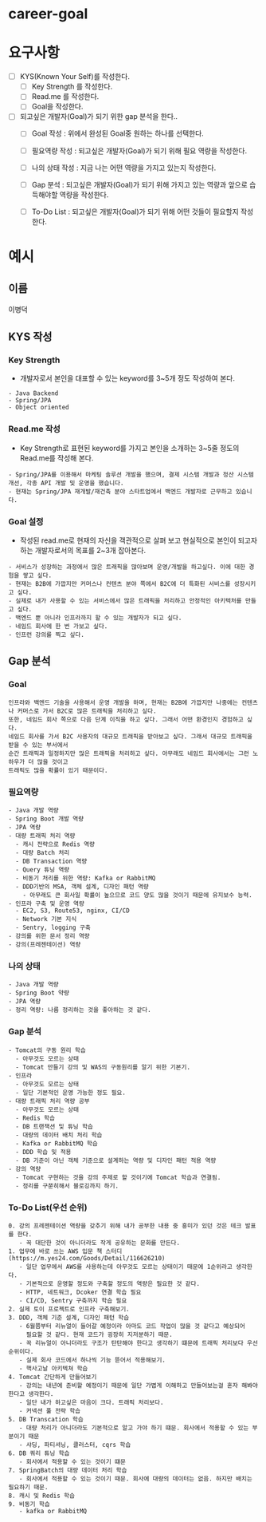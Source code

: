 # career-goal

# 요구사항
- [ ] KYS(Known Your Self)를 작성한다.
    - [ ] Key Strength 를 작성한다.
    - [ ] Read.me 를 작성한다.
    - [ ] Goal을 작성한다.
- [ ] 되고싶은 개발자(Goal)가 되기 위한 gap 분석을 한다..
    - [ ] Goal 작성 : 위에서 완성된 Goal중 원하는 하나를 선택한다.
    - [ ] 필요역량 작성 : 되고싶은 개발자(Goal)가 되기 위해 필요 역량을 작성한다.
    - [ ] 나의 상태 작성 : 지금 나는 어떤 역량을 가지고 있는지 작성한다.
    - [ ] Gap 분석 : 되고싶은 개발자(Goal)가 되기 위해 가지고 있는 역량과 앞으로 습득해야할 역량을 작성한다.
    - [ ] To-Do List : 되고싶은 개발자(Goal)가 되기 위해 어떤 것들이 필요할지 작성한다.


# 예시
## 이름
이병덕
## KYS 작성
### Key Strength
- 개발자로서 본인을 대표할 수 있는 keyword를 3~5개 정도 작성하여 본다.
```text
- Java Backend
- Spring/JPA
- Object oriented
```
### Read.me 작성
- Key Strength로 표현된 keyword를 가지고 본인을 소개하는 3~5줄 정도의 Read.me를 작성해 본다.
```text
- Spring/JPA를 이용해서 마케팅 솔루션 개발을 했으며, 결제 시스템 개발과 정산 시스템 개선, 각종 API 개발 및 운영을 했습니다.
- 현재는 Spring/JPA 재개발/재건축 분야 스타트업에서 백엔드 개발자로 근무하고 있습니다.
``` 

### Goal 설정
- 작성된 read.me로 현재의 자신을 객관적으로 살펴 보고 현실적으로 본인이 되고자하는 개발자로서의 목표를 2~3개 잡아본다.
```text
- 서비스가 성장하는 과정에서 많은 트래픽을 많아보며 운영/개발을 하고싶다. 이에 대한 경험을 쌓고 싶다.
- 현재는 B2B에 가깝지만 커머스나 컨텐츠 분야 쪽에서 B2C에 더 특화된 서비스를 성장시키고 싶다.
- 실제로 내가 사용할 수 있는 서비스에서 많은 트래픽을 처리하고 안정적인 아키텍처를 만들고 싶다.
- 백엔드 뿐 아니라 인프라까지 할 수 있는 개발자가 되고 싶다.
- 네임드 회사에 한 번 가보고 싶다.
- 인프런 강의를 찍고 싶다.
```
## Gap 분석
### Goal
```text
인프라와 백엔드 기술을 사용해서 운영 개발을 하며, 현재는 B2B에 가깝지만 나중에는 컨텐츠나 커머스로 가서 B2C로 많은 트래픽을 처리하고 싶다.
또한, 네임드 회사 쪽으로 다음 단계 이직을 하고 싶다. 그래서 어떤 환경인지 경험하고 싶다.
네임드 회사를 가서 B2C 사용자의 대규모 트래픽을 받아보고 싶다. 그래서 대규모 트래픽을 받을 수 있는 부서에서
순간 트래픽과 일정하지만 많은 트래픽을 처리하고 싶다. 아무래도 네임드 회사에서는 그런 노하우가 더 많을 것이고
트래픽도 많을 확률이 있기 때문이다.
```
### 필요역량
```text
- Java 개발 역량
- Spring Boot 개발 역량
- JPA 역량
- 대량 트래픽 처리 역량
  - 캐시 전략으로 Redis 역량
  - 대량 Batch 처리
  - DB Transaction 역량
  - Query 튜닝 역량
  - 비동기 처리를 위한 역량: Kafka or RabbitMQ
  - DDD기반의 MSA, 객체 설계, 디자인 패턴 역량
    - 아무래도 큰 회사일 확률이 높으므로 코드 양도 많을 것이기 때문에 유지보수 능력.
- 인프라 구축 및 운영 역량
  - EC2, S3, Route53, nginx, CI/CD 
  - Network 기본 지식
  - Sentry, logging 구축
- 강의를 위한 문서 정리 역량
- 강의(프레젠테이션) 역량
```
### 나의 상태
```text
- Java 개발 역량
- Spring Boot 약량
- JPA 역량
- 정리 역량: 나름 정리하는 것을 좋아하는 것 같다.
```
### Gap 분석
```text
- Tomcat의 구동 원리 학습
  - 아무것도 모르는 상태
  - Tomcat 만들기 강의 및 WAS의 구동원리를 알기 위한 기본기.
- 인프라
  - 아무것도 모르는 상태
  - 일단 기본적인 운영 가능한 정도 필요.
- 대량 트래픽 처리 역량 공부
  - 아무것도 모르는 상태
  - Redis 학습
  - DB 트랜잭션 및 튜닝 학습
  - 대량의 데이터 배치 처리 학습
  - Kafka or RabbitMQ 학습
  - DDD 학습 및 적용
  - DB 기준이 아닌 객체 기준으로 설계하는 역량 및 디자인 패턴 적용 역량
- 강의 역량
  - Tomcat 구현하는 것을 강의 주제로 할 것이기에 Tomcat 학습과 연결됨.
  - 정리를 구쭌히해서 블로깅까지 하기.
```
### To-Do List(우선 순위)
```text
0. 강의 프레젠테이션 역량을 갖추기 위해 내가 공부한 내용 중 흥미가 있던 것은 테크 발표를 한다.
   - 꼭 대단한 것이 아니더라도 작게 공유하는 문화를 만든다.
1. 업무에 바로 쓰는 AWS 입문 책 스터디(https://m.yes24.com/Goods/Detail/116626210)
   - 일단 업무에서 AWS를 사용하는데 아무것도 모르는 상태이기 때문에 1순위라고 생각한다.
   - 기본적으로 운영할 정도와 구축할 정도의 역량은 필요한 것 같다.
   - HTTP, 네트워크, Dcoker 연결 학습 필요
   - CI/CD, Sentry 구축까지 학습 필요
2. 실제 토이 프로젝트로 인프라 구축해보기.
3. DDD, 객체 기준 설계, 디자인 패턴 학습
   - 6월쯤부터 리뉴얼이 들어갈 예정이라 아마도 코드 작업이 많을 것 같다고 예상되어
     필요할 것 같다. 현재 코드가 굉장히 지저분하기 때문.
   - 꼭 리뉴얼이 아니더라도 구조가 탄탄해야 한다고 생각하기 떄문에 트래픽 처리보다 우선 순위이다.
   - 실제 회사 코드에서 하나씩 기능 뜯어서 적용해보기.
   - 핵사고날 아키텍쳐 학습
4. Tomcat 간단하게 만들어보기
   - 강의는 내년에 준비할 예정이기 때문에 일단 가볍게 이해하고 만들어보는걸 혼자 해봐야 한다고 생각한다.
   - 일단 내가 하고싶은 마음이 크다. 트래픽 처리보다.
   - 커넥션 풀 전략 학습
5. DB Transcation 학습 
   - 대량 처리가 아니더라도 기본적으로 알고 가야 하기 떄문. 회사에서 적용할 수 있는 부분이기 때문
   - 샤딩, 파티셔닝, 클러스터, cqrs 학습
6. DB 쿼리 튜닝 학습
   - 회사에서 적용할 수 있는 것이기 떄문
7. SpringBatch의 대량 데이터 처리 학습
   - 회사에서 적용할 수 있는 것이기 때문. 회사에 대량의 데이터는 없음. 하지만 배치는 필요하기 때문.
8. 캐시 및 Redis 학습
9. 비동기 학습
   - kafka or RabbitMQ
```



